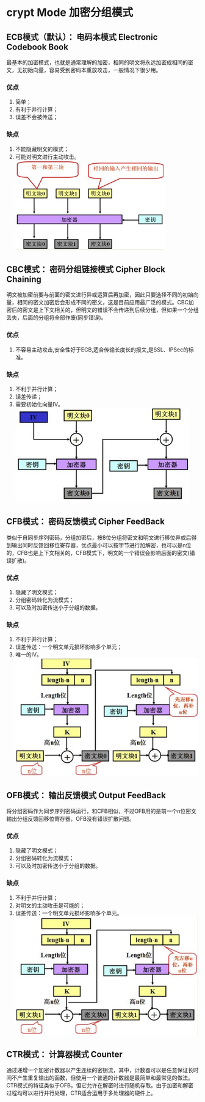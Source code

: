 # crypt Mode 加密分组模式

## ECB模式（默认）： 电码本模式 Electronic Codebook Book  
最基本的加密模式，也就是通常理解的加密，相同的明文将永远加密成相同的密文，无初始向量，容易受到密码本重放攻击，一般情况下很少用。
### 优点
1. 简单；
2. 有利于并行计算；
3. 误差不会被传送；
### 缺点
1. 不能隐藏明文的模式；
2. 可能对明文进行主动攻击。
![ ecb ](res/ECB.jpg)

## CBC模式： 密码分组链接模式    Cipher Block Chaining  
明文被加密前要与前面的密文进行异或运算后再加密，因此只要选择不同的初始向量，相同的密文加密后会形成不同的密文，这是目前应用最广泛的模式。CBC加密后的密文是上下文相关的，但明文的错误不会传递到后续分组，但如果一个分组丢失，后面的分组将全部作废(同步错误)。
### 优点
1. 不容易主动攻击,安全性好于ECB,适合传输长度长的报文,是SSL、IPSec的标准。
### 缺点
1. 不利于并行计算；
2. 误差传递；
3. 需要初始化向量IV。
![ cbc ](res/CBC.jpg)

## CFB模式： 密码反馈模式    Cipher FeedBack  
类似于自同步序列密码，分组加密后，按8位分组将密文和明文进行移位异或后得到输出同时反馈回移位寄存器，优点最小可以按字节进行加解密，也可以是n位的，CFB也是上下文相关的，CFB模式下，明文的一个错误会影响后面的密文(错误扩散)。
### 优点
1. 隐藏了明文模式；
2. 分组密码转化为流模式；
3. 可以及时加密传送小于分组的数据。
### 缺点
1. 不利于并行计算；
2. 误差传送：一个明文单元损坏影响多个单元；
3. 唯一的IV。
![ cfb ](res/CFB.jpg)

## OFB模式： 输出反馈模式    Output FeedBack  
将分组密码作为同步序列密码运行，和CFB相似，不过OFB用的是前一个n位密文输出分组反馈回移位寄存器，OFB没有错误扩散问题。
### 优点
1. 隐藏了明文模式；
2. 分组密码转化为流模式；
3. 可以及时加密传送小于分组的数据。
### 缺点
1. 不利于并行计算；
2. 对明文的主动攻击是可能的；
3. 误差传送：一个明文单元损坏影响多个单元。
![ ofb ](res/OFB.jpg)

## CTR模式： 计算器模式    Counter  
通过递增一个加密计数器以产生连续的密钥流，其中，计数器可以是任意保证长时间不产生重复输出的函数，但使用一个普通的计数器是最简单和最常见的做法。CTR模式的特征类似于OFB，但它允许在解密时进行随机存取。由于加密和解密过程均可以进行并行处理，CTR适合运用于多处理器的硬件上。


